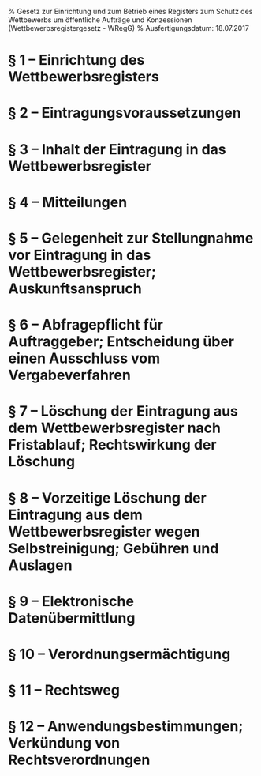 % Gesetz zur Einrichtung und zum Betrieb eines Registers zum Schutz des Wettbewerbs um öffentliche Aufträge und Konzessionen  (Wettbewerbsregistergesetz - WRegG)
% Ausfertigungsdatum: 18.07.2017
 
# § 1 – Einrichtung des Wettbewerbsregisters

# § 2 – Eintragungsvoraussetzungen

# § 3 – Inhalt der Eintragung in das Wettbewerbsregister

# § 4 – Mitteilungen

# § 5 – Gelegenheit zur Stellungnahme vor Eintragung in das Wettbewerbsregister; Auskunftsanspruch

# § 6 – Abfragepflicht für Auftraggeber; Entscheidung über einen Ausschluss vom Vergabeverfahren

# § 7 – Löschung der Eintragung aus dem Wettbewerbsregister nach Fristablauf; Rechtswirkung der Löschung

# § 8 – Vorzeitige Löschung der Eintragung aus dem Wettbewerbsregister wegen Selbstreinigung; Gebühren und Auslagen

# § 9 – Elektronische Datenübermittlung

# § 10 – Verordnungsermächtigung

# § 11 – Rechtsweg

# § 12 – Anwendungsbestimmungen; Verkündung von Rechtsverordnungen
